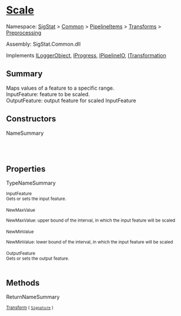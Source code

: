 # [Scale](./Scale.md)

Namespace: [SigStat]() > [Common](./../../../README.md) > [PipelineItems]() > [Transforms]() > [Preprocessing](./README.md)

Assembly: SigStat.Common.dll

Implements [ILoggerObject](./../../../ILoggerObject.md), [IProgress](./../../../Helpers/IProgress.md), [IPipelineIO](./../../../Pipeline/IPipelineIO.md), [ITransformation](./../../../ITransformation.md)

## Summary
Maps values of a feature to a specific range.  <br>InputFeature: feature to be scaled.<br>OutputFeature: output feature for scaled InputFeature

## Constructors

NameSummary

<sub></sub><br><sub></sub><br>


## Properties

TypeNameSummary

<sub>InputFeature</sub><br><sub>Gets or sets the input feature.</sub><br><br>
<sub>NewMaxValue</sub><br><sub><br>NewMaxValue: upper bound of the interval, in which the input feature will be scaled</sub><br><br>
<sub>NewMinValue</sub><br><sub><br>NewMinValue: lower bound of the interval, in which the input feature will be scaled</sub><br><br>
<sub>OutputFeature</sub><br><sub>Gets or sets the output feature.</sub><br><br>


## Methods

ReturnNameSummary

<sub>[Transform](./Methods/Scale-100663813.md) ( [`Signature`](./../../../Signature.md) )</sub><br><sub></sub><br><br>


